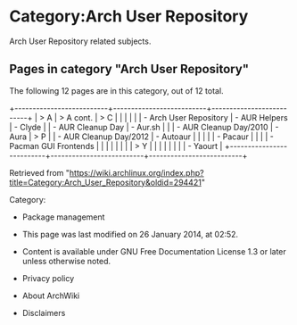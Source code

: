 Category:Arch User Repository
=============================

Arch User Repository related subjects.

Pages in category "Arch User Repository"
----------------------------------------

The following 12 pages are in this category, out of 12 total.

+--------------------------+--------------------------+--------------------------+
| > A                      | > A cont.                | > C                      |
|                          |                          |                          |
| -   Arch User Repository | -   AUR Helpers          | -   Clyde                |
| -   AUR Cleanup Day      | -   Aur.sh               |                          |
| -   AUR Cleanup Day/2010 | -   Aura                 | > P                      |
| -   AUR Cleanup Day/2012 | -   Autoaur              |                          |
|                          |                          | -   Pacaur               |
|                          |                          | -   Pacman GUI Frontends |
|                          |                          |                          |
|                          |                          | > Y                      |
|                          |                          |                          |
|                          |                          | -   Yaourt               |
+--------------------------+--------------------------+--------------------------+

Retrieved from
"https://wiki.archlinux.org/index.php?title=Category:Arch_User_Repository&oldid=294421"

Category:

-   Package management

-   This page was last modified on 26 January 2014, at 02:52.
-   Content is available under GNU Free Documentation License 1.3 or
    later unless otherwise noted.
-   Privacy policy
-   About ArchWiki
-   Disclaimers
